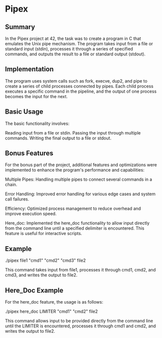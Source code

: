 # Pipex

## Summary
In the Pipex project at 42, the task was to create a program in C that emulates the Unix pipe mechanism. The program takes input from a file or standard input (stdin), processes it through a series of specified commands, and outputs the result to a file or standard output (stdout).

## Implementation
The program uses system calls such as fork, execve, dup2, and pipe to create a series of child processes connected by pipes. Each child process executes a specific command in the pipeline, and the output of one process becomes the input for the next.

## Basic Usage
The basic functionality involves:

Reading input from a file or stdin.
Passing the input through multiple commands.
Writing the final output to a file or stdout.
## Bonus Features
For the bonus part of the project, additional features and optimizations were implemented to enhance the program's performance and capabilities:

Multiple Pipes: Handling multiple pipes to connect several commands in a chain.

Error Handling: Improved error handling for various edge cases and system call failures.

Efficiency: Optimized process management to reduce overhead and improve execution speed.

Here_doc: Implemented the here_doc functionality to allow input directly from the command line until a specified delimiter is encountered. This feature is useful for interactive scripts.

## Example

./pipex file1 "cmd1" "cmd2" "cmd3" file2

This command takes input from file1, processes it through cmd1, cmd2, and cmd3, and writes the output to file2.

## Here_Doc Example
For the here_doc feature, the usage is as follows:

./pipex here_doc LIMITER "cmd1" "cmd2" file2

This command allows input to be provided directly from the command line until the LIMITER is encountered, processes it through cmd1 and cmd2, and writes the output to file2.
